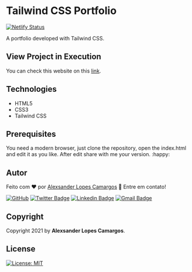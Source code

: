 # Tailwind CSS Portfolio

[![Netlify Status](https://api.netlify.com/api/v1/badges/2e657d2a-2539-45e0-8a05-d8e95b99e3ba/deploy-status)](https://app.netlify.com/sites/taillwindcss-portifolio/deploys)

A portfolio developed with Tailwind CSS.

## View Project in Execution

You can check this website on this [link](https://taillwindcss-portifolio.netlify.app).

## Technologies

- HTML5
- CSS3
- Tailwind CSS

## Prerequisites

You need a modern browser, just clone the repository, open the index.html
and edit it as you like. After edit share with me your version. :happy:

## Autor

Feito com :heart: por [Alexsander Lopes Camargos](https://github.com/alexcamargos) :wave: Entre em contato!

[![GitHub](https://img.shields.io/badge/-AlexCamargos-1ca0f1?style=flat-square&labelColor=1ca0f1&logo=github&logoColor=white&link=https://github.com/alexcamargos)](https://github.com/alexcamargos)
[![Twitter Badge](https://img.shields.io/badge/-@alcamargos-1ca0f1?style=flat-square&labelColor=1ca0f1&logo=twitter&logoColor=white&link=https://twitter.com/alcamargos)](https://twitter.com/alcamargos)
[![Linkedin Badge](https://img.shields.io/badge/-alexcamargos-1ca0f1?style=flat-square&logo=Linkedin&logoColor=white&link=https://www.linkedin.com/in/alexcamargos/)](https://www.linkedin.com/in/alexcamargos/)
[![Gmail Badge](https://img.shields.io/badge/-alcamargos@vivaldi.net-1ca0f1?style=flat-square&labelColor=1ca0f1&logo=Gmail&logoColor=white&link=mailto:alcamargos@vivaldi.net)](mailto:alcamargos@vivaldi.net)

## Copyright

Copyright 2021 by **Alexsander Lopes Camargos**.

## License

[![License: MIT](https://img.shields.io/badge/License-MIT-green.svg)](LICENSE)
